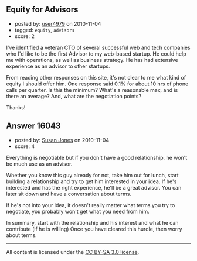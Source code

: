 ## Equity for Advisors

- posted by: [user4979](https://stackexchange.com/users/-1/4979-user4979) on 2010-11-04
- tagged: `equity`, `advisors`
- score: 2

I've identified a veteran CTO of several successful web and tech companies who I'd like to be the first Advisor to my web-based startup.  He could help me with operations, as well as business strategy.  He has had extensive experience as an advisor to other startups.

From reading other responses on this site, it's not clear to me what kind of equity I should offer him.  One response said 0.1% for about 10 hrs of phone calls per quarter.  Is this the minimum?  What's a reasonable max, and is there an average?  And, what are the negotiation points?

Thanks!


## Answer 16043

- posted by: [Susan Jones](https://stackexchange.com/users/-1/2737-susan-jones) on 2010-11-04
- score: 4

Everything is negotiable but if you don't have a good relationship. he won't be much use as an advisor.

Whether you know this guy already for not, take him out for lunch, start building a relationship and try to get him interested in your idea. If he's interested and has the right experience, he'll be a great advisor. You can later sit down and have a conversation about terms.

If he's not into your idea, it doesn't really matter what terms you try to negotiate, you probably won't get what you need from him.

In summary, start with the relationship and his interest and what he can contribute (if he is willing) Once you have cleared this hurdle, then worry about terms.



---

All content is licensed under the [CC BY-SA 3.0 license](https://creativecommons.org/licenses/by-sa/3.0/).
